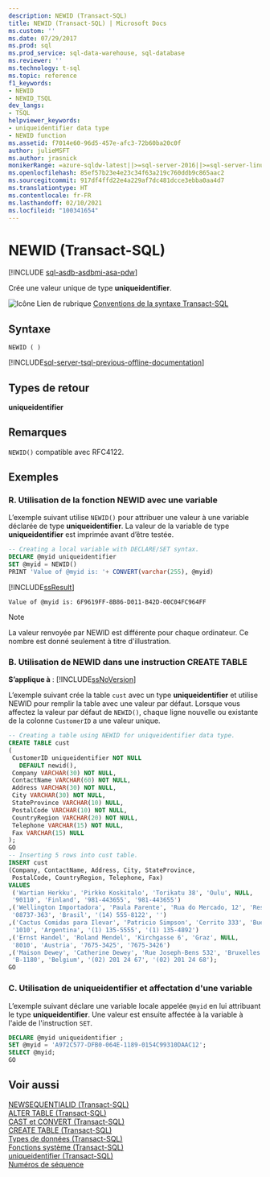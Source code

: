 ```yaml
---
description: NEWID (Transact-SQL)
title: NEWID (Transact-SQL) | Microsoft Docs
ms.custom: ''
ms.date: 07/29/2017
ms.prod: sql
ms.prod_service: sql-data-warehouse, sql-database
ms.reviewer: ''
ms.technology: t-sql
ms.topic: reference
f1_keywords:
- NEWID
- NEWID_TSQL
dev_langs:
- TSQL
helpviewer_keywords:
- uniqueidentifier data type
- NEWID function
ms.assetid: f7014e60-96d5-457e-afc3-72b60ba20c0f
author: julieMSFT
ms.author: jrasnick
monikerRange: =azure-sqldw-latest||>=sql-server-2016||>=sql-server-linux-2017||=azuresqldb-mi-current
ms.openlocfilehash: 85ef57b23e4e23c34f63a219c760ddb9c865aac2
ms.sourcegitcommit: 917df4ffd22e4a229af7dc481dcce3ebba0aa4d7
ms.translationtype: HT
ms.contentlocale: fr-FR
ms.lasthandoff: 02/10/2021
ms.locfileid: "100341654"
---
```

# <a name="newid-transact-sql"></a>NEWID (Transact-SQL)

[!INCLUDE [sql-asdb-asdbmi-asa-pdw](../../includes/applies-to-version/sql-asdb-asdbmi-asa.md)]

Crée une valeur unique de type **uniqueidentifier**.  
  
![Icône Lien de rubrique](../../database-engine/configure-windows/media/topic-link.gif "Icône du lien de rubrique") [Conventions de la syntaxe Transact-SQL](../../t-sql/language-elements/transact-sql-syntax-conventions-transact-sql.md)  
  
## <a name="syntax"></a>Syntaxe  
  
```syntaxsql 
NEWID ( )  
```  
  
[!INCLUDE[sql-server-tsql-previous-offline-documentation](../../includes/sql-server-tsql-previous-offline-documentation.md)]

## <a name="return-types"></a>Types de retour
 **uniqueidentifier**  
  
## <a name="remarks"></a>Remarques  
 `NEWID()` compatible avec RFC4122.  
  
## <a name="examples"></a>Exemples  
  
### <a name="a-using-the-newid-function-with-a-variable"></a>R. Utilisation de la fonction NEWID avec une variable  
 L’exemple suivant utilise `NEWID()` pour attribuer une valeur à une variable déclarée de type **uniqueidentifier**. La valeur de la variable de type **uniqueidentifier** est imprimée avant d’être testée.  
  
```sql
-- Creating a local variable with DECLARE/SET syntax.  
DECLARE @myid uniqueidentifier  
SET @myid = NEWID()  
PRINT 'Value of @myid is: '+ CONVERT(varchar(255), @myid)  
```  
  
 [!INCLUDE[ssResult](../../includes/ssresult-md.md)]  
  
```  
Value of @myid is: 6F9619FF-8B86-D011-B42D-00C04FC964FF  
```  
  
> [!NOTE]  
>  La valeur renvoyée par NEWID est différente pour chaque ordinateur. Ce nombre est donné seulement à titre d'illustration.  
  
### <a name="b-using-newid-in-a-create-table-statement"></a>B. Utilisation de NEWID dans une instruction CREATE TABLE  
  
**S’applique à** :  [!INCLUDE[ssNoVersion](../../includes/ssnoversion-md.md)]
  
 L’exemple suivant crée la table `cust` avec un type **uniqueidentifier** et utilise NEWID pour remplir la table avec une valeur par défaut. Lorsque vous affectez la valeur par défaut de `NEWID()`, chaque ligne nouvelle ou existante de la colonne `CustomerID` a une valeur unique.  
  
```sql
-- Creating a table using NEWID for uniqueidentifier data type.  
CREATE TABLE cust  
(  
 CustomerID uniqueidentifier NOT NULL  
   DEFAULT newid(),  
 Company VARCHAR(30) NOT NULL,  
 ContactName VARCHAR(60) NOT NULL,   
 Address VARCHAR(30) NOT NULL,   
 City VARCHAR(30) NOT NULL,  
 StateProvince VARCHAR(10) NULL,  
 PostalCode VARCHAR(10) NOT NULL,   
 CountryRegion VARCHAR(20) NOT NULL,   
 Telephone VARCHAR(15) NOT NULL,  
 Fax VARCHAR(15) NULL  
);  
GO  
-- Inserting 5 rows into cust table.  
INSERT cust  
(Company, ContactName, Address, City, StateProvince,   
 PostalCode, CountryRegion, Telephone, Fax)  
VALUES  
 ('Wartian Herkku', 'Pirkko Koskitalo', 'Torikatu 38', 'Oulu', NULL,  
 '90110', 'Finland', '981-443655', '981-443655')  
,('Wellington Importadora', 'Paula Parente', 'Rua do Mercado, 12', 'Resende', 'SP',  
 '08737-363', 'Brasil', '(14) 555-8122', '')  
,('Cactus Comidas para Ilevar', 'Patricio Simpson', 'Cerrito 333', 'Buenos Aires', NULL,   
 '1010', 'Argentina', '(1) 135-5555', '(1) 135-4892')  
,('Ernst Handel', 'Roland Mendel', 'Kirchgasse 6', 'Graz', NULL,  
 '8010', 'Austria', '7675-3425', '7675-3426')  
,('Maison Dewey', 'Catherine Dewey', 'Rue Joseph-Bens 532', 'Bruxelles', NULL,  
 'B-1180', 'Belgium', '(02) 201 24 67', '(02) 201 24 68');  
GO
```  
  
### <a name="c-using-uniqueidentifier-and-variable-assignment"></a>C. Utilisation de uniqueidentifier et affectation d'une variable  
 L’exemple suivant déclare une variable locale appelée `@myid` en lui attribuant le type **uniqueidentifier**. Une valeur est ensuite affectée à la variable à l'aide de l'instruction `SET`.  
  
```sql  
DECLARE @myid uniqueidentifier ;  
SET @myid = 'A972C577-DFB0-064E-1189-0154C99310DAAC12';  
SELECT @myid;  
GO  
```  
  
## <a name="see-also"></a>Voir aussi  
 [NEWSEQUENTIALID &#40;Transact-SQL&#41;](../../t-sql/functions/newsequentialid-transact-sql.md)   
 [ALTER TABLE &#40;Transact-SQL&#41;](../../t-sql/statements/alter-table-transact-sql.md)   
 [CAST et CONVERT &#40;Transact-SQL&#41;](../../t-sql/functions/cast-and-convert-transact-sql.md)   
 [CREATE TABLE &#40;Transact-SQL&#41;](../../t-sql/statements/create-table-transact-sql.md)   
 [Types de données &#40;Transact-SQL&#41;](../../t-sql/data-types/data-types-transact-sql.md)   
 [Fonctions système &#40;Transact-SQL&#41;](../../relational-databases/system-functions/system-functions-category-transact-sql.md)   
 [uniqueidentifier &#40;Transact-SQL&#41;](../../t-sql/data-types/uniqueidentifier-transact-sql.md)   
 [Numéros de séquence](../../relational-databases/sequence-numbers/sequence-numbers.md)  
  
  
